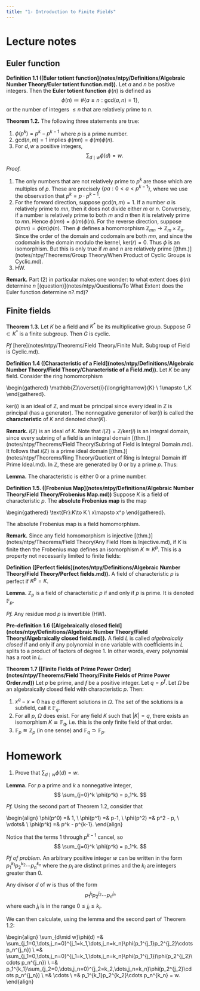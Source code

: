 ```yaml
---
title: "1- Introduction to Finite Fields"
---
```


# Lecture notes
## Euler function
**Definition 1.1 ([Euler totient function](notes/ntpy/Definitions/Algebraic Number Theory/Euler totient function.md)).** Let $a$ and $n$ be positive integers. Then the **Euler totient function** $\phi(n)$ is defined as
$$
\phi(n)\coloneqq \# \{a\leq n: \text{gcd}(a,n)=1\},
$$
or the number of integers $\leq n$ that are relatively prime to $n$.

**Theorem 1.2.** The following three statements are true:
1. $\phi(p^k) = p^k - p^{k-1}$ where $p$ is a prime number.
2. $\text{gcd}(n,m)=1$ implies $\phi(mn)=\phi(m)\phi(n)$.
3. For $d,w$ a positive integers, $$\sum_{d\mid w}\phi(d)=w.$$

_Proof._ 
1. The only numbers that are not relatively prime to $p^k$ are those which are multiples of $p$. These are precisely $\{pa:0<a<p^{k-1}\}$, where we use the observation that $p^k=p\cdot p^{k-1}$.
2. For the forward direction, suppose $\text{gcd}(n,m)=1$. If a number $a$ is relatively prime to $mn$, then it does not divide either $m$ or $n$. Conversely, if a number is relatively prime to both $m$ and $n$ then it is relatively prime to $mn$. Hence $\phi(mn)=\phi(m)\phi(n)$. For the reverse direction, suppose $\phi(mn)=\phi(m)\phi(n)$. Then $\phi$ defines a homomorphism $\mathbb{Z}_{mn}\to\mathbb{Z}_m\times\mathbb{Z}_n$. Since the order of the domain and codomain are both $mn$, and since the codomain is the domain modulo the kernel, $\text{ker}(r)=0$. Thus $\phi$ is an isomorphism. But this is only true if $m$ and $n$ are relatively prime [(thm.)](notes/ntpy/Theorems/Group Theory/When Product of Cyclic Groups is Cyclic.md). 
3. HW.

**Remark.**
Part (2) in particular makes one wonder: to what extent does $\phi(n)$ determine $n$ [(question)](notes/ntpy/Questions/To What Extent does the Euler function determine n?.md)?

## Finite fields

**Theorem 1.3.** Let $K$ be a field and $K^\ast$ be its multiplicative group. Suppose $G\subset K^\ast$ is a finite subgroup. Then $G$ is cyclic.

_Pf_ [here](notes/ntpy/Theorems/Field Theory/Finite Mult. Subgroup of Field is Cyclic.md).

**Definition 1.4 ([Characteristic of a Field](notes/ntpy/Definitions/Algebraic Number Theory/Field Theory/Characteristic of a Field.md)).** Let $K$ be any field. Consider the ring homomorphism 

\begin{gathered}
\mathbb{Z}\overset{i}{\longrightarrow}{K} \\
1\mapsto 1_K
\end{gathered}.

$\text{ker}(i)$ is an ideal of $\mathbb{Z}$, and must be principal since every ideal in $\mathbb{Z}$ is principal (has a generator). The nonnegative generator of $\text{ker}(i)$ is called the **characteristic** of $K$ and denoted $\text{char}(K)$. 

**Remark.** $i(\mathbb{Z})$ is an ideal of $K$. Note that $i(\mathbb{Z})=\mathbb{Z}/\text{ker}(i)$ is an integral domain, since every subring of a field is an integral domain [(thm.)](notes/ntpy/Theorems/Field Theory/Subring of Field is Integral Domain.md). It follows that $i(\mathbb{Z})$ is a prime ideal domain [(thm.)](notes/ntpy/Theorems/Ring Theory/Quotient of Ring is Integral Domain iff Prime Ideal.md). In $\mathbb{Z}$, these are generated by $0$ or by a prime $p$. Thus:

**Lemma.** The characteristic is either 0 or a prime number.

**Definition 1.5. ([Frobenius Map](notes/ntpy/Definitions/Algebraic Number Theory/Field Theory/Frobenius Map.md))** Suppose $K$ is a field of characteristic $p$. The **absolute Frobenius map** is the map

\begin{gathered}
\text{Fr}:K\to K \\
x\mapsto x^p
\end{gathered}.

The absolute Frobenius map is a field homomorphism.

**Remark.** Since any field homomorphism is injective [(thm.)](notes/ntpy/Theorems/Field Theory/Any Field Hom is Injective.md), if $K$ is finite then the Frobenius map defines an isomorphism $K\cong K^p$. This is a property not necessarily limited to finite fields:

**Definition ([Perfect fields](notes/ntpy/Definitions/Algebraic Number Theory/Field Theory/Perfect fields.md)).** A field of characteristic $p$ is perfect if $K^p=K$.

**Lemma.** $\mathbb{Z}_p$ is a field of characteristic $p$ if and only if $p$ is prime. It is denoted $\mathbb{F}_p$.

_Pf._ Any residue mod $p$ is invertible (HW).

**Pre-definition 1.6 ([Algebraically closed field](notes/ntpy/Definitions/Algebraic Number Theory/Field Theory/Algebraically closed field.md)).** A field $L$ is called _algebraically closed_ if and only if any polynomial in one variable with coefficients in $L$ splits to a product of factors of degree 1. In other words, every polynomial has a root in $L$.

**Theorem 1.7 ([Finite Fields of Prime Power Order](notes/ntpy/Theorems/Field Theory/Finite Fields of Prime Power Order.md))** Let $p$ be prime, and $f$ be a positive integer. Let $q=p^f$. Let $\Omega$ be an algebraically closed field with characteristic $p$. Then:
1. $x^q-x=0$ has $q$ different solutions in $\Omega$. The set of the solutions is a subfield, call it $\mathbb{F}_q$.
2. For all $p$, $\Omega$ does exist. For any field $K$ such that $|K|=q$, there exists an isomorphism $K\cong \mathbb{F}_q$, i.e. this is the only finite field of that order.
3. $\mathbb{F}_p\cong\mathbb{Z}_p$ (in one sense) and $\mathbb{F}_q \supset\mathbb{F}_p$.

# Homework
1. Prove that $\sum_{d\mid w}\phi(d) = w$.

**Lemma.** For $p$ a prime and $k$ a nonnegative integer, 
$$
\sum_{j=0}^k \phi(p^k) = p_1^k.
$$

_Pf._ Using the second part of Theorem 1.2, consider that

\begin{align}
\phi(p^0) =& 1, \\
\phi(p^1) =& p-1, \\
\phi(p^2) =& p^2 - p, \\
\vdots& \\
\phi(p^k) =& p^k - p^{k-1}.
\end{align}

Notice that the terms $1$ through $p^{k-1}$ cancel, so 
$$
\sum_{j=0}^k \phi(p^k) = p_1^k.
$$

_Pf of problem._ An arbitrary positive integer $w$ can be written in the form $p_1^{k_1}p_2^{k_2}\cdots p_n^{k_n}$ where the $p_i$ are distinct primes and the $k_i$ are integers greater than 0. 

Any divisor $d$ of $w$ is thus of the form 
$$
p_1^{j_1}p_2^{j_2}\cdots p_n^{j_n}
$$
where each $j_i$ is in the range $0\leq j_i \leq k_i$.

We can then calculate, using the lemma and the second part of Theorem 1.2:

\begin{align}
\sum_{d\mid w}\phi(d) =& \sum_{j_1=0,\dots,j_n=0}^{j_1=k_1,\dots,j_n=k_n}\phi(p_1^{j_1}p_2^{j_2}\cdots p_n^{j_n}) \\
=& \sum_{j_1=0,\dots,j_n=0}^{j_1=k_1,\dots,j_n=k_n}\phi(p_1^{j_1})\phi(p_2^{j_2}\cdots p_n^{j_n}) \\
=& p_1^{k_1}\sum_{j_2=0,\dots,j_n=0}^{j_2=k_2,\dots,j_n=k_n}\phi(p_2^{j_2}\cdots p_n^{j_n}) \\
=& \cdots \\
=& p_1^{k_1}p_2^{k_2}\cdots p_n^{k_n} = w.
\end{align}
